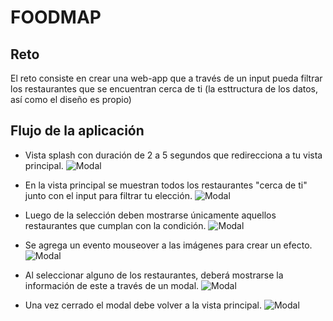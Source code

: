 # FOODMAP

## Reto

El reto consiste en crear una web-app que a través de un input pueda filtrar los restaurantes que se encuentran cerca de ti (la esttructura de los datos, así como el diseño es propio)

## Flujo de la aplicación

* Vista splash con duración de 2 a 5 segundos que redirecciona a tu vista principal. 
![Modal]('assets/images/1.jpg')

* En la vista principal se muestran todos los restaurantes "cerca de ti" junto con el input para filtrar tu elección. ![Modal](assets/images/2.jpg)

* Luego de la selección deben mostrarse únicamente aquellos restaurantes que cumplan con la condición. 
![Modal](assets/images/3.jpg)

* Se agrega un evento mouseover a las imágenes para crear un efecto. 
 ![Modal](assets/images/4.jpg)

* Al seleccionar alguno de los restaurantes, deberá mostrarse la información de este a través de un modal.  ![Modal](assets/images/5.jpg)

* Una vez cerrado el modal debe volver a la vista principal.  ![Modal](assets/images/6.jpg)
 
 






